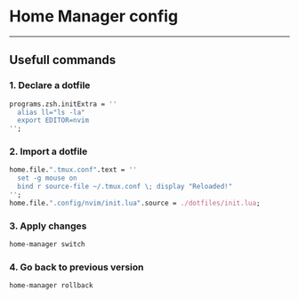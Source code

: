 # Home Manager config

---

## Usefull commands

### 1. Declare a dotfile

```nix
programs.zsh.initExtra = ''
  alias ll="ls -la"
  export EDITOR=nvim
'';
```

### 2. Import a dotfile

```nix
home.file.".tmux.conf".text = ''
  set -g mouse on
  bind r source-file ~/.tmux.conf \; display "Reloaded!"
'';
home.file.".config/nvim/init.lua".source = ./dotfiles/init.lua;
```

### 3. Apply changes
```bash
home-manager switch
```

### 4. Go back to previous version
```bash
home-manager rollback
```

